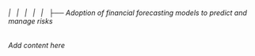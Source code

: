 ###### |   |   |   |   |   ├── Adoption of financial forecasting models to predict and manage risks

*Add content here*